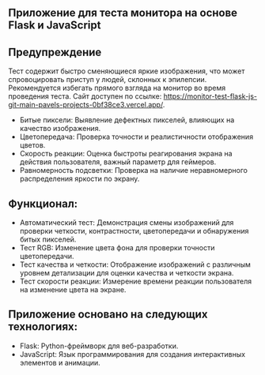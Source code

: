 ## Приложение для теста монитора на основе Flask и JavaScript
## Предупреждение
Тест содержит быстро сменяющиеся яркие изображения, что может спровоцировать приступ у людей, склонных к эпилепсии. Рекомендуется избегать прямого взгляда на монитор во время проведения теста.
Сайт доступен по ссылке: https://monitor-test-flask-js-git-main-pavels-projects-0bf38ce3.vercel.app/.
- Битые пиксели: Выявление дефектных пикселей, влияющих на качество изображения.
- Цветопередача: Проверка точности и реалистичности отображения цветов.
- Скорость реакции: Оценка быстроты реагирования экрана на действия пользователя, важный параметр для геймеров.
- Равномерность подсветки: Проверка на наличие неравномерного распределения яркости по экрану.
## Функционал:

- Автоматический тест: Демонстрация смены изображений для проверки четкости, контрастности, цветопередачи и обнаружения битых пикселей.
- Тест RGB: Изменение цвета фона для проверки точности цветопередачи.
- Тест качества и четкости: Отображение изображений с различным уровнем детализации для оценки качества и четкости экрана.
- Тест скорости реакции: Измерение времени реакции пользователя на изменение цвета на экране.

## Приложение основано на следующих технологиях:
- Flask: Python-фреймворк для веб-разработки.
- JavaScript: Язык программирования для создания интерактивных элементов и анимации.
